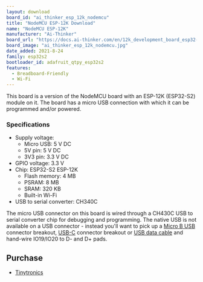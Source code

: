 ```yaml
---
layout: download
board_id: "ai_thinker_esp_12k_nodemcu"
title: "NodeMCU ESP-12K Download"
name: "NodeMCU ESP-12K"
manufacturer: "Ai-Thinker"
board_url: "https://docs.ai-thinker.com/en/12k_development_board_esp32-s2"
board_image: "ai_thinker_esp_12k_nodemcu.jpg"
date_added: 2021-8-24
family: esp32s2
bootloader_id: adafruit_qtpy_esp32s2
features:
  - Breadboard-Friendly
  - Wi-Fi
---
```


This board is a version of the NodeMCU board with an ESP-12K (ESP32-S2) module on it. The board has a micro USB connection with which it can be programmed and/or powered.

### Specifications

- Supply voltage:
  - Micro USB: 5 V DC
  - 5V pin: 5 V DC
  - 3V3 pin: 3.3 V DC
- GPIO voltage: 3.3 V
- Chip: ESP32-S2 ESP-12K
  - Flash memory: 4 MB
  - PSRAM: 8 MB
  - SRAM: 320 KB
  - Built-in Wi-Fi
- USB to serial converter: CH340C

The micro USB connector on this board is wired through a CH430C USB to serial converter chip for debugging and programming. The native USB is not available on a USB connector - instead you'll want to pick up a [Micro B USB](https://www.adafruit.com/product/1833) connector breakout, [USB-C](https://www.adafruit.com/product/4090) connector breakout or [USB data cable](https://www.adafruit.com/product/4448) and hand-wire IO19/IO20 to D- and D+ pads.

## Purchase

* [Tinytronics](https://www.tinytronics.nl/shop/en/development-boards/microcontroller-boards/with-wi-fi/ai-thinker-nodemcu-32-s2-esp-12k)
